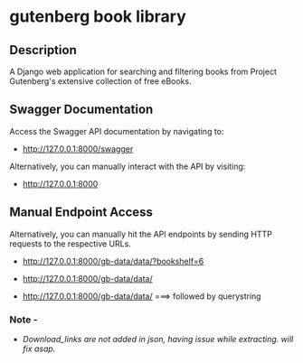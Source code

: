 # gutenberg book library

## Description

A Django web application for searching and filtering books from Project Gutenberg's extensive collection of free eBooks.

## Swagger Documentation

Access the Swagger API documentation by navigating to:

- http://127.0.0.1:8000/swagger

Alternatively, you can manually interact with the API by visiting:

- http://127.0.0.1:8000

## Manual Endpoint Access

Alternatively, you can manually hit the API endpoints by sending HTTP requests to the respective URLs.

- http://127.0.0.1:8000/gb-data/data/?bookshelf=6

- http://127.0.0.1:8000/gb-data/data/

- http://127.0.0.1:8000/gb-data/data/    ===> followed by querystring

### Note - 
- *Download_links are not added in json, having issue while extracting. will fix asap.*
